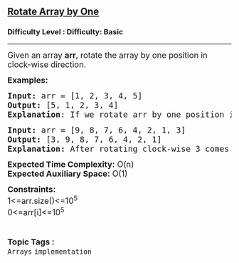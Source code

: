 <h2><a href="https://www.geeksforgeeks.org/problems/cyclically-rotate-an-array-by-one2614/1?page=1&difficulty=Basic&sortBy=submissions">Rotate Array by One</a></h2><h3>Difficulty Level : Difficulty: Basic</h3><hr><div class="problems_problem_content__Xm_eO" style="user-select: auto;"><p style="user-select: auto;"><span style="font-size: 18px; user-select: auto;">Given an array <strong style="user-select: auto;">arr</strong>, rotate the array by one position in clock-wise direction.</span></p>
<p style="user-select: auto;"><span style="font-size: 18px; user-select: auto;"><strong style="user-select: auto;">Examples:</strong></span></p>
<pre style="user-select: auto;"><span style="font-size: 18px; user-select: auto;"><strong style="user-select: auto;">Input: </strong>arr = [1, 2, 3, 4, 5]
<strong style="user-select: auto;">Output: </strong>[5, 1, 2, 3, 4]<br style="user-select: auto;"><strong style="user-select: auto;">Explanation</strong>: If we rotate arr by one position in clockwise 5 come to the front and remaining those are shifted to the end.</span></pre>
<pre style="user-select: auto;"><span style="font-size: 18px; user-select: auto;"><strong style="user-select: auto;">Input: </strong>arr = [9, 8, 7, 6, 4, 2, 1, 3]
<strong style="user-select: auto;">Output: </strong>[3, 9, 8, 7, 6, 4, 2, 1]<br style="user-select: auto;"><strong style="user-select: auto;">Explanation:</strong> After rotating clock-wise 3 comes in first position.</span></pre>
<p style="user-select: auto;"><span style="font-size: 18px; user-select: auto;"><strong style="user-select: auto;">Expected Time Complexity:</strong> O(n)<br style="user-select: auto;"><strong style="user-select: auto;">Expected Auxiliary Space:</strong> O(1)</span></p>
<p style="user-select: auto;"><span style="font-size: 18px; user-select: auto;"><strong style="user-select: auto;">Constraints:</strong><br style="user-select: auto;">1&lt;=arr.size()&lt;=10<sup style="user-select: auto;">5</sup><br style="user-select: auto;">0&lt;=arr[i]&lt;=10<sup style="user-select: auto;">5</sup></span></p></div><br><p><span style=font-size:18px><strong>Topic Tags : </strong><br><code>Arrays</code>&nbsp;<code>implementation</code>&nbsp;